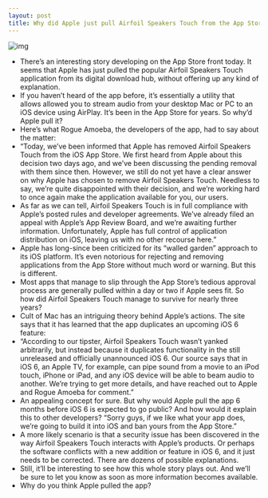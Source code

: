 ```yaml
---
layout: post
title: Why did Apple just pull Airfoil Speakers Touch from the App Store?
---
```

![img](http://media.idownloadblog.com/wp-content/uploads/2012/05/airfoil-speakers.jpg)
* There’s an interesting story developing on the App Store front today. It seems that Apple has just pulled the popular Airfoil Speakers Touch application from its digital download hub, without offering up any kind of explanation.
* If you haven’t heard of the app before, it’s essentially a utility that allows allowed you to stream audio from your desktop Mac or PC to an iOS device using AirPlay. It’s been in the App Store for years. So why’d Apple pull it?
* Here’s what Rogue Amoeba, the developers of the app, had to say about the matter:
* “Today, we’ve been informed that Apple has removed Airfoil Speakers Touch from the iOS App Store. We first heard from Apple about this decision two days ago, and we’ve been discussing the pending removal with them since then. However, we still do not yet have a clear answer on why Apple has chosen to remove Airfoil Speakers Touch. Needless to say, we’re quite disappointed with their decision, and we’re working hard to once again make the application available for you, our users.
* As far as we can tell, Airfoil Speakers Touch is in full compliance with Apple’s posted rules and developer agreements. We’ve already filed an appeal with Apple’s App Review Board, and we’re awaiting further information. Unfortunately, Apple has full control of application distribution on iOS, leaving us with no other recourse here.”
* Apple has long-since been criticized for its “walled garden” approach to its iOS platform. It’s even notorious for rejecting and removing applications from the App Store without much word or warning. But this is different.
* Most apps that manage to slip through the App Store’s tedious approval process are generally pulled within a day or two if Apple sees fit. So how did Airfoil Speakers Touch manage to survive for nearly three years?
* Cult of Mac has an intriguing theory behind Apple’s actions. The site says that it has learned that the app duplicates an upcoming iOS 6 feature:
* “According to our tipster, Airfoil Speakers Touch wasn’t yanked arbitrarily, but instead because it duplicates functionality in the still unreleased and officially unannounced iOS 6. Our source says that in iOS 6, an Apple TV, for example, can pipe sound from a movie to an iPod touch, iPhone or iPad, and any iOS device will be able to beam audio to another. We’re trying to get more details, and have reached out to Apple and Rogue Amoeba for comment.”
* An appealing concept for sure. But why would Apple pull the app 6 months before iOS 6 is expected to go public? And how would it explain this to other developers? “Sorry guys, if we like what your app does, we’re going to build it into iOS and ban yours from the App Store.”
* A more likely scenario is that a security issue has been discovered in the way Airfoil Speakers Touch interacts with Apple’s products. Or perhaps the software conflicts with a new addition or feature in iOS 6, and it just needs to be corrected. There are dozens of possible explanations.
* Still, it’ll be interesting to see how this whole story plays out. And we’ll be sure to let you know as soon as more information becomes available.
* Why do you think Apple pulled the app?


